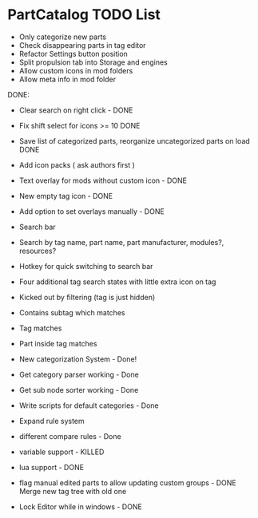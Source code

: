 PartCatalog TODO List
===========

* Only categorize new parts
* Check disappearing parts in tag editor
* Refactor Settings button position
* Split propulsion tab into Storage and engines
* Allow custom icons in mod folders
* Allow meta info in mod folder




DONE:
* Clear search on right click - DONE
* Fix shift select for icons >= 10 DONE
* Save list of categorized parts, reorganize uncategorized parts on load DONE

* Add icon packs ( ask authors first )
* Text overlay for mods without custom icon - DONE
 * New empty tag icon - DONE
 * Add option to set overlays manually - DONE
* Search bar
 * Search by tag name, part name, part manufacturer, modules?, resources?
 * Hotkey for quick switching to search bar
 * Four additional tag search states with little extra icon on tag
  * Kicked out by filtering (tag is just hidden) 
  * Contains subtag which matches 
  * Tag matches
  * Part inside tag matches
* New categorization System - Done!
 * Get category parser working - Done
 * Get sub node sorter working - Done
 * Write scripts for default categories - Done
 * Expand rule system
  * different compare rules - Done
  * variable support - KILLED
  * lua support - DONE
 * flag manual edited parts to allow updating custom groups - DONE Merge new tag tree with old one
* Lock Editor while in windows - DONE